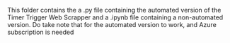 This folder contains the a .py file containing the automated version of the Timer Trigger Web Scrapper and a .ipynb file containing a non-automated version. Do take note that for the automated version to work, and Azure subscription is needed

